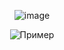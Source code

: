 <p align="center">
  <img src="https://c.tenor.com/Zf9zK7d-S6oAAAAd/tenor.gif" alt="image">
</p>

<p align="center">
  <img src="https://count.getloli.com/get/@bauhvn?theme=gelbooru" alt="Пример">
</p>
